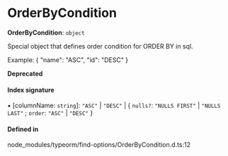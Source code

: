 # OrderByCondition

 **OrderByCondition**: `object`

Special object that defines order condition for ORDER BY in sql.

Example:
{
 "name": "ASC",
 "id": "DESC"
}

**Deprecated**

#### Index signature

▪ [columnName: `string`]: ``"ASC"`` \| ``"DESC"`` \| { `nulls?`: ``"NULLS FIRST"`` \| ``"NULLS LAST"`` ; `order`: ``"ASC"`` \| ``"DESC"``  }

#### Defined in

node_modules/typeorm/find-options/OrderByCondition.d.ts:12
